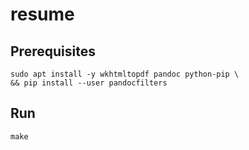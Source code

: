# resume

## Prerequisites

    sudo apt install -y wkhtmltopdf pandoc python-pip \
    && pip install --user pandocfilters

## Run

    make